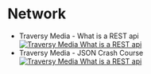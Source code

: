 # Network

- Traversy Media - What is a REST api
[![Traversy Media What is a REST api](https://img.youtube.com/vi/Q-BpqyOT3a8/0.jpg)](https://www.youtube.com/watch?v=Q-BpqyOT3a8)
- Traversy Media - JSON Crash Course
[![Traversy Media What is a REST api](https://img.youtube.com/vi/wI1CWzNtE-M/0.jpg)](https://www.youtube.com/watch?v=wI1CWzNtE-M)